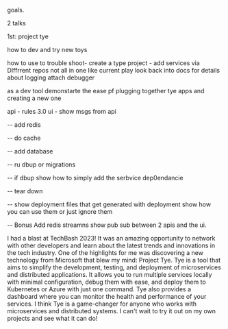 goals.

2 talks

1st: project tye

how to dev and try new toys

how to use to trouble shoot-
    create a type project - add services via DIffrrent repos not all in one like current play
    look back into docs for details about logging 
    attach debugger

as a dev tool demonstarte the ease pf plugging together tye apps and creating a new one


api - rules 3.0
ui - show msgs from api

-- add redis

-- do cache

-- add database

-- ru dbup or migrations

-- if dbup show how to simply add the serbvice dep0endancie

-- tear down

-- show deployment files that get generated with deployment
    show how you can use them or just ignore them


-- Bonus Add redis streamns show pub sub between 2 apis and the ui.


I had a blast at TechBash 2023! It was an amazing opportunity to network with other developers and learn about the latest trends and innovations in the tech industry. One of the highlights for me was discovering a new technology from Microsoft that blew my mind: Project Tye. Tye is a tool that aims to simplify the development, testing, and deployment of microservices and distributed applications. It allows you to run multiple services locally with minimal configuration, debug them with ease, and deploy them to Kubernetes or Azure with just one command. Tye also provides a dashboard where you can monitor the health and performance of your services. I think Tye is a game-changer for anyone who works with microservices and distributed systems. I can't wait to try it out on my own projects and see what it can do!





